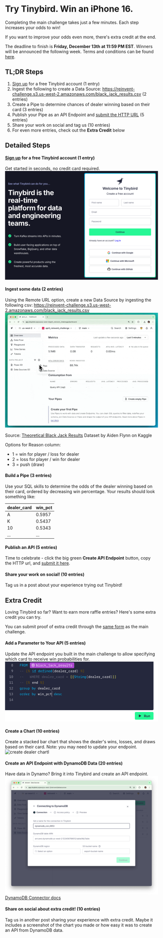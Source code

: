 # Try Tinybird. Win an iPhone 16.
Completing the main challenge takes just a few minutes. Each step increases your odds to win! 

If you want to improve your odds even more, there's extra credit at the end.

The deadline to finish is **Friday, December 13th at 11:59 PM EST**. Winners will be announced the following week. Terms and conditions can be found [here](https://tbrd.co/aws-challenge).

## TL;DR Steps
1. [Sign up](https://tbrd.co/reinvent_challenge_signup) for a free Tinybird account (1 entry)
2. Ingest the following to create a Data Source: https://reinvent-challenge.s3.us-west-2.amazonaws.com/black_jack_results.csv  (2 entries)
3. Create a Pipe to determine chances of dealer winning based on their card (3 entries)
4. Publish your Pipe as an API Endpoint and [submit the HTTP URL](https://forms.gle/HiRTFjbRy9di7Mzt7) (5 entries)
5. Share your work on social and tag us (10 entries)
6. For even more entries, check out the **Extra Credit** below


## Detailed Steps

#### [Sign up](https://tbrd.co/reinvent_challenge_signup) for a free Tinybird account (1 entry)
Get started in seconds, no credit card required.
![signup page](public/tinybird-signup.png)

#### Ingest some data (2 entries)
Using the Remote URL option, create a new Data Source by ingesting the following csv: https://reinvent-challenge.s3.us-west-2.amazonaws.com/black_jack_results.csv
![ingest remote url](public/remote-url.gif)

Source: [Theoretical Black Jack Results](https://www.kaggle.com/datasets/flynn28/theoretical-black-jack-results/) Dataset by Aiden Flynn on Kaggle

Options for Reason column:
- 1 = win for player / loss for dealer
- 2 = loss for player / win for dealer
- 3 = push (draw)

#### Build a Pipe (3 entries)
Use your SQL skills to determine the odds of the dealer winning based on their card, ordered by decreasing win percentage. Your results should look something like:

| dealer_card | win_pct |
| - | - |
 A | 0.5957 
 K | 0.5437 
 10 | 0.5343 
... | ...

#### Publish an API (5 entries)
Time to celebrate - click the big green **Create API Endpoint** button, copy the HTTP url, and [submit it here](https://forms.gle/HiRTFjbRy9di7Mzt7).

#### Share your work on social! (10 entries)
Tag us in a post about your experience trying out Tinybird!

## Extra Credit
Loving Tinybird so far? Want to earn more raffle entries? Here's some extra credit you can try.

You can submit proof of extra credit through the [same form](https://forms.gle/HiRTFjbRy9di7Mzt7) as the main challenge.

#### Add a Parameter to Your API (5 entries)
Update the API endpoint you built in the main challenge to allow specifying which card to receive win probabilities for.
![update node with parameter](public/query-parameter.png)

#### Create a Chart (10 entries)
Create a stacked bar chart that shows the dealer's wins, losses, and draws based on their card. Note: you may need to update your endpoint.
![create dealer chartl](public/dealer-chart.gif)

#### Create an API Endpoint with DynamoDB Data (20 entries)
Have data in Dynamo? Bring it into Tinybird and create an API endpoint.
![DynamoDB Connector](public/dynamo-connector.png)
[DynamoDB Connector docs](https://www.tinybird.co/docs/ingest/dynamodb#load-a-table-using-the-ui)

#### Share on social about extra credit! (10 entries)
Tag us in another post sharing your experience with extra credit. Maybe it includes a screenshot of the chart you made or how easy it was to create an API from DynamoDB data.
